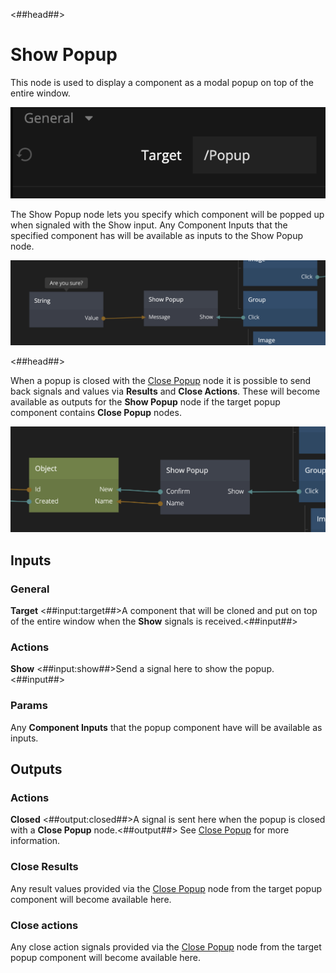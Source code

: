 <##head##>

# Show Popup

This node is used to display a component as a modal popup on top of the entire window.

![](./show-popup-2.png ':class=img-size-m')


The <span class="ndl-node">Show Popup</span> node lets you specify which component will be popped up when signaled with the <span class="ndl-signal">Show</span> input. Any <span class="ndl-node">Component Inputs</span> that the specified component has will be available as inputs to the <span class="ndl-node">Show Popup</span> node.

![](./show-popup-1.png ':class=img-size-l')

<##head##>

When a popup is closed with the [Close Popup](/nodes/popups/close-popup/) node it is possible to send back signals and values via **Results** and **Close Actions**. These will become available as outputs for the **Show Popup** node if the target popup component contains **Close Popup** nodes.

![](./show-popup-3.png ':class=img-size-l')

## Inputs

### General

**Target**
<##input:target##>A component that will be cloned and put on top of the entire window when the **Show** signals is received.<##input##>

### Actions

**Show**
<##input:show##>Send a signal here to show the popup.<##input##>

### Params

Any **Component Inputs** that the popup component have will be available as inputs.
<span style="display:none"><##input:popupParam-*##>A parameter input originating from a **Component Input** in the **Target** component. It's value will be forwarded to the component.<##input##></span>

## Outputs

### Actions

**Closed**
<##output:closed##>A signal is sent here when the popup is closed with a **Close Popup** node.<##output##> See [Close Popup](/nodes/popups/close-popup/) for more information.

### Close Results

Any result values provided via the [Close Popup](/nodes/popups/close-popup/) node from the target popup component will become available here.
<span style="display:none"><##output:closeResult-*##>A result output originating from the **Target** components **Close Popup** node.<##output##></span>
### Close actions

Any close action signals provided via the [Close Popup](/nodes/popups/close-popup/) node from the target popup component will become available here.

<span style="display:none"><##output:closeAction-*##>A result signal originating from the **Target** components **Close Popup** node.<##output##></span>
